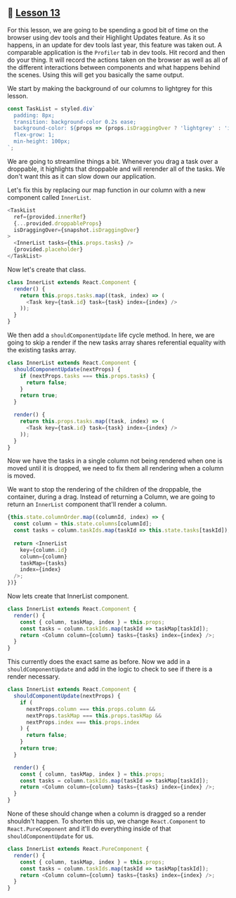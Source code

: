 ## :movie_camera: [Lesson 13](https://egghead.io/lessons/react-optimize-performance-in-react-beautiful-dnd-with-shouldcomponentupdate-and-purecomponent)

For this lesson, we are going to be spending a good bit of time on the browser using dev tools and their Highlight Updates feature. As it so happens, in an update for dev tools last year, this feature was taken out. A comparable application is the `Profiler` tab in dev tools. Hit record and then do your thing. It will record the actions taken on the browser as well as all of the different interactions between components and what happens behind the scenes. Using this will get you basically the same output. 


We start by making the background of our columns to lightgrey for this lesson. 

```js
const TaskList = styled.div`
  padding: 8px;
  transition: background-color 0.2s ease;
  background-color: ${props => (props.isDraggingOver ? 'lightgrey' : 'inherit')};
  flex-grow: 1;
  min-height: 100px;
`;
```

We are going to streamline things a bit. Whenever you drag a task over a droppable, it highlights that droppable and will rerender all of the tasks. We don't want this as it can slow down our application. 

Let's fix this by replacing our map function in our column with a new component called `InnerList`. 

```js
<TaskList
  ref={provided.innerRef}
  {...provided.droppableProps}
  isDraggingOver={snapshot.isDraggingOver}
>
  <InnerList tasks={this.props.tasks} />
  {provided.placeholder}
</TaskList>
```

Now let's create that class. 

```js
class InnerList extends React.Component {
  render() {
    return this.props.tasks.map((task, index) => (
      <Task key={task.id} task={task} index={index} />
    ));
  }
}
```

We then add a `shouldComponentUpdate` life cycle method. In here, we are going to skip a render if the new tasks array shares referential equality with the existing tasks array. 

```js
class InnerList extends React.Component {
  shouldComponentUpdate(nextProps) {
    if (nextProps.tasks === this.props.tasks) {
      return false;
    }
    return true;
  }

  render() {
    return this.props.tasks.map((task, index) => (
      <Task key={task.id} task={task} index={index} />
    ));
  }
}
```

Now we have the tasks in a single column not being rendered when one is moved until it is dropped, we need to fix them all rendering when a column is moved. 

We want to stop the rendering of the children of the droppable, the container, during a drag. Instead of returning a Column, we are going to return an `InnerList` component that'll render a column. 

```js
{this.state.columnOrder.map((columnId, index) => {
  const column = this.state.columns[columnId];
  const tasks = column.taskIds.map(taskId => this.state.tasks[taskId]);
  
  return <InnerList 
    key={column.id} 
    column={column} 
    taskMap={tasks} 
    index={index}
  />;
})}
```

Now lets create that InnerList component. 

```js
class InnerList extends React.Component {
  render() {
    const { column, taskMap, index } = this.props;
    const tasks = column.taskIds.map(taskId => taskMap[taskId]);
    return <Column column={column} tasks={tasks} index={index} />;
  }
}
```

This currently does the exact same as before. Now we add in a `shouldComponentUpdate` and add in the logic to check to see if there is a render necessary. 

```js
class InnerList extends React.Component {
  shouldComponentUpdate(nextProps) {
    if (
      nextProps.column === this.props.column &&
      nextProps.taskMap === this.props.taskMap &&
      nextProps.index === this.props.index
    ) {
      return false;
    }
    return true;
  }

  render() {
    const { column, taskMap, index } = this.props;
    const tasks = column.taskIds.map(taskId => taskMap[taskId]);
    return <Column column={column} tasks={tasks} index={index} />;
  }
}
```

None of these should change when a column is dragged so a render shouldn't happen. To shorten this up, we change `React.Component` to `React.PureComponent` and it'll do everything inside of that `shouldComponentUpdate` for us. 

```js
class InnerList extends React.PureComponent {
  render() {
    const { column, taskMap, index } = this.props;
    const tasks = column.taskIds.map(taskId => taskMap[taskId]);
    return <Column column={column} tasks={tasks} index={index} />;
  }
}
```
